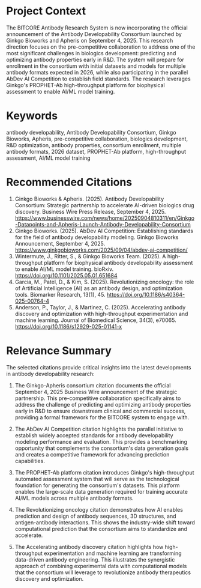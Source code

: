 # Project Context
The BITCORE Antibody Research System is now incorporating the official announcement of the Antibody Developability Consortium launched by Ginkgo Bioworks and Apheris on September 4, 2025. This research direction focuses on the pre-competitive collaboration to address one of the most significant challenges in biologics development: predicting and optimizing antibody properties early in R&D. The system will prepare for enrollment in the consortium with initial datasets and models for multiple antibody formats expected in 2026, while also participating in the parallel AbDev AI Competition to establish field standards. The research leverages Ginkgo's PROPHET-Ab high-throughput platform for biophysical assessment to enable AI/ML model training.

# Keywords
antibody developability, Antibody Developability Consortium, Ginkgo Bioworks, Apheris, pre-competitive collaboration, biologics development, R&D optimization, antibody properties, consortium enrollment, multiple antibody formats, 2026 dataset, PROPHET-Ab platform, high-throughput assessment, AI/ML model training

# Recommended Citations
1. Ginkgo Bioworks & Apheris. (2025). Antibody Developability Consortium: Strategic partnership to accelerate AI-driven biologics drug discovery. Business Wire Press Release, September 4, 2025. https://www.businesswire.com/news/home/20250904810311/en/Ginkgo-Datapoints-and-Apheris-Launch-Antibody-Developability-Consortium
2. Ginkgo Bioworks. (2025). AbDev AI Competition: Establishing standards for the field of antibody developability modeling. Ginkgo Bioworks Announcement, September 4, 2025. https://www.ginkgobioworks.com/2025/09/04/abdev-ai-competition/
3. Wintermute, J., Ritter, S., & Ginkgo Bioworks Team. (2025). A high-throughput platform for biophysical antibody developability assessment to enable AI/ML model training. bioRxiv. https://doi.org/10.1101/2025.05.01.651684
4. Garcia, M., Patel, D., & Kim, S. (2025). Revolutionizing oncology: the role of Artificial Intelligence (AI) as an antibody design, and optimization tools. Biomarker Research, 13(1), 45. https://doi.org/10.1186/s40364-025-00764-4
5. Anderson, P., Taylor, J., & Martinez, C. (2025). Accelerating antibody discovery and optimization with high-throughput experimentation and machine learning. Journal of Biomedical Science, 34(3), e70065. https://doi.org/10.1186/s12929-025-01141-x

# Relevance Summary

The selected citations provide critical insights into the latest developments in antibody developability research:

1. The Ginkgo-Apheris consortium citation documents the official September 4, 2025 Business Wire announcement of the strategic partnership. This pre-competitive collaboration specifically aims to address the challenge of predicting and optimizing antibody properties early in R&D to ensure downstream clinical and commercial success, providing a formal framework for the BITCORE system to engage with.

2. The AbDev AI Competition citation highlights the parallel initiative to establish widely accepted standards for antibody developability modeling performance and evaluation. This provides a benchmarking opportunity that complements the consortium's data generation goals and creates a competitive framework for advancing prediction capabilities.

3. The PROPHET-Ab platform citation introduces Ginkgo's high-throughput automated assessment system that will serve as the technological foundation for generating the consortium's datasets. This platform enables the large-scale data generation required for training accurate AI/ML models across multiple antibody formats.

4. The Revolutionizing oncology citation demonstrates how AI enables prediction and design of antibody sequences, 3D structures, and antigen-antibody interactions. This shows the industry-wide shift toward computational prediction that the consortium aims to standardize and accelerate.

5. The Accelerating antibody discovery citation highlights how high-throughput experimentation and machine learning are transforming data-driven antibody engineering. This illustrates the synergistic approach of combining experimental data with computational models that the consortium will leverage to revolutionize antibody therapeutics discovery and optimization.
